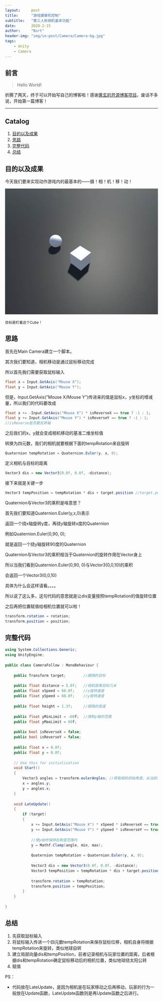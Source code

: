 ```yaml
---
layout:     post
title:      "游戏摄像机控制"
subtitle:   "第三人称相机基本功能"
date:       2020-2-15
author:     "Burt"
header-img: "img/in-post/Camera/Camera-bg.jpg"
tags:
    - Unity
    - Camera
---
```




## 前言

> Hello World!

折腾了两天，终于可以开始写自己的博客啦！感谢[黄玄的开源博客项目](https://github.com/Huxpro/huxblog-boilerplate)。废话不多说，开始第一篇博客！

---

## Catalog


1. [目的以及成果](#目的以及成果)
4. [思路](#思路)
3. [完整代码](#完整代码)
4. [总结](#总结)








## 目的以及成果 



今天我们要来实现动作游戏内的最基本的——摄！相！机！移！动！

![](img/in-post/Camera/revolve.gif)

<small class="img-hint">目标是盯着这个Cube！</small>



## 思路

首先在Main Camera建立一个脚本。

其次我们要知道，相机移动是通过鼠标移动完成

所以首先我们需要获取鼠标输入

```c#
float x = Input.GetAxis("Mouse X");
float y = Input.GetAxis("Mouse Y");
```

但是，Input.GetAxis("Mouse X/Mouse Y")传进来的值是鼠标x，y坐标的增减量，所以我们的代码要改成

```c#
float x += -Input.GetAxis("Mouse X") * isReverseX == true ? -1 : 1;	
float y += Input.GetAxis("Mouse Y") * isReverseY == true ? -1 : 1;
//isReverse是否要反转轴
```

之后我们的x，y就会变成相机移动的基准二维坐标值

转换为四元数，我们的相机就要根据下面的tempRotation来自旋转

```c#
Quaternion tempRotation = Quaternion.Euler(y, x, 0);
```

定义相机与目标的距离
```c#
Vector3 dis = new Vector3(0.0f, 0.0f, -distance);
```

接下来就是关键一步

```c#
Vector3 tempPosition = tempRotation * dis + target.position	//target.position是角色偏移量
```

Quaternion与Vector3的乘积是啥意思？

首先我们要知道Quaternion.Euler(y,x,0)表示

返回一个绕x轴旋转y度，再绕y轴旋转x度的Quaternion

例如Quaternion.Euler(0,90, 0);

就是返回一个绕y轴旋转90度的Quaternion

Quaternion与Vector3的乘积相当于Quaternion的旋转作用在Vector身上

所以当我们看到Quaternion.Euler(0,90, 0)与Vector3(0,0,10)的乘积

会返回一个Vector3(0,0,10)

具体为什么会这样请看。。。。

所以说了这么多，这句代码的意思就是让dis变量按照tempRotation的值旋转位置

之后再把位置赋值给相机位置就可以啦！
```c#
transform.rotation = rotation;
transform.position = position;
```





## 完整代码

```c#
using System.Collections.Generic;
using UnityEngine;

public class CameraFollow : MonoBehaviour {

    public Transform target;		//跟随的目标
    
    public float distance = 5.0f;	//相机距离目标几米
    public float xSpeed = 60.0f;	//x旋转速度
    public float ySpeed = 60.0f;	//y旋转速度

    public float height = 1.3f;		//跟随的高度

    public float yMinLimit = -60f;	//限制y轴的范围
    public float yMaxLimit = 60f;
    
    public bool isReverseX = false;
    public bool isReverseY = false;
    
    public float x = 0.0f;
    public float y = 0.0f;

    // Use this for initialization
    void Start()
    {
        Vector3 angles = transform.eulerAngles;	//获取相机初始角度，从当前角度开始旋转
        x = angles.y;
        y = angles.x;
    }

    void LateUpdate()
    {
        if (target)
        {
           	x += Input.GetAxis("Mouse X") * xSpeed * isReverseX == true ? -1 : 1;
            y += Input.GetAxis("Mouse Y") * ySpeed * isReverseY == true ? -1 : 1;
			
            //使y始终保持在取值范围内
            y = Mathf.Clamp(angle, min, max);	

            Quaternion tempRotation = Quaternion.Euler(y, x, 0);

            Vector3 dis = new Vector3(0.0f, 0.0f, -distance);
            Vector3 tempPosition = tempRotation * dis + target.position + new Vector3(0,height,0);

            transform.rotation = tempRotation;
            transform.position = tempPosition;
        }
    }

}
```





## 总结

1. 先获取鼠标输入
2. 将鼠标输入传进一个四元数tempRotation来保存鼠标位移，相机自身将根据tempRotation来旋转，类似地球自转
3. 建立局部向量dis和tempPosition，前者记录相机与玩家位置的距离，后者根据dis和tempRotation确定鼠标移动后的相机位置，类似地球绕太阳公转
4. 赋值



PS：

- 代码放在LateUpdate，是因为相机是在玩家移动之后再移动，玩家的行为一般放在Update函数，LateUpdate函数则是再Update函数之后进行。

  